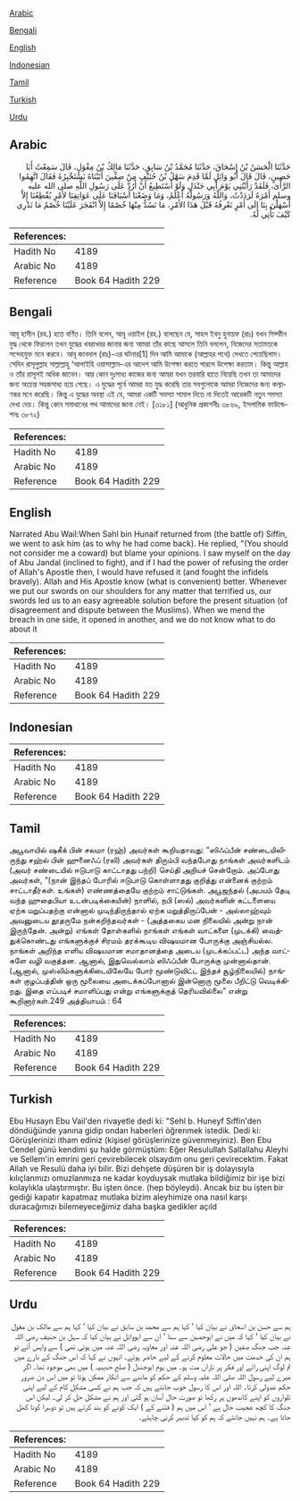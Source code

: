 [Arabic](#arabic)

[Bengali](#bengali)

[English](#english)

[Indonesian](#indonesian)

[Tamil](#tamil)

[Turkish](#turkish)

[Urdu](#urdu)

## Arabic


<div dir="rtl" lang="ar" style={{fontSize:'larger',backgroundColor:'#f8f9fa',padding:20}}>
حَدَّثَنَا الْحَسَنُ بْنُ إِسْحَاقَ، حَدَّثَنَا مُحَمَّدُ بْنُ سَابِقٍ، حَدَّثَنَا مَالِكُ بْنُ مِغْوَلٍ، قَالَ سَمِعْتُ أَبَا حَصِينٍ، قَالَ قَالَ أَبُو وَائِلٍ لَمَّا قَدِمَ سَهْلُ بْنُ حُنَيْفٍ مِنْ صِفِّينَ أَتَيْنَاهُ نَسْتَخْبِرُهُ فَقَالَ اتَّهِمُوا الرَّأْىَ، فَلَقَدْ رَأَيْتُنِي يَوْمَ أَبِي جَنْدَلٍ وَلَوْ أَسْتَطِيعُ أَنْ أَرُدَّ عَلَى رَسُولِ اللَّهِ صلى الله عليه وسلم أَمْرَهُ لَرَدَدْتُ، وَاللَّهُ وَرَسُولُهُ أَعْلَمُ، وَمَا وَضَعْنَا أَسْيَافَنَا عَلَى عَوَاتِقِنَا لأَمْرٍ يُفْظِعُنَا إِلاَّ أَسْهَلْنَ بِنَا إِلَى أَمْرٍ نَعْرِفُهُ قَبْلَ هَذَا الأَمْرِ، مَا نَسُدُّ مِنْهَا خُصْمًا إِلاَّ انْفَجَرَ عَلَيْنَا خُصْمٌ مَا نَدْرِي كَيْفَ نَأْتِي لَهُ‏.‏
</div>
<div style={{backgroundColor:'#f8f9fa',padding:20, marginBottom: 10}}><table> <thead> <tr> <th>References:</th> <th></th> </tr> </thead> <tbody><tr><td>Hadith No</td><td>4189</td></tr><tr><td>Arabic No</td><td>4189</td></tr><tr><td>Reference</td><td>Book 64 Hadith 229</td></tr></tbody></table></div>

## Bengali


<div dir="ltr" lang="bn" style={{fontSize:'larger',backgroundColor:'#f8f9fa',padding:20}}>
আবূ হাসীন (রহ.) হতে বর্ণিত। তিনি বলেন, আবূ ওয়াইল (রহ.) বলেছেন যে, সাহল ইবনু হুনায়ফ (রাঃ) যখন সিফ্ফীন যুদ্ধ থেকে ফিরলেন তখন যুদ্ধের খবরাখবর জানার জন্য আমরা তাঁর কাছে আসলে তিনি বললেন, নিজেদের মতামতকে সন্দেহযুক্ত মনে করবে। আবূ জানদাল (রাঃ)-এর ঘটনার[1] দিন আমি আমাকে (আল্লাহর পথে) দেখতে পেয়েছিলাম। সেদিন রাসূলুল্লাহ সাল্লাল্লাহু ‘আলাইহি ওয়াসাল্লাম-এর আদেশ আমি উপেক্ষা করতে পারলে উপেক্ষা করতাম। কিন্তু আল্লাহ ও তাঁর রাসূলই অধিক জানেন। আর কোন দুঃসাধ্য কাজের জন্য আমরা যখন তরবারি হাতে নিয়েছি তখন তা আমাদের জন্য অত্যন্ত সহজসাধ্য হয়ে গেছে। এ যুদ্ধের পূর্বে আমরা যত যুদ্ধ করেছি তার সবগুলোকে আমরা নিজেদের জন্য কল্যাণকর মনে করেছি। কিন্তু এ যুদ্ধের অবস্থা এই যে, আমরা একটি সমস্যা সামাল দিতে না দিতেই আরেকটি নতুন সমস্যা দেখা দেয়। কিন্তু কোন সমাধানের পথ আমাদের জানা নেই। [৩১৮১] (আধুনিক প্রকাশনীঃ ৩৮৬৯, ইসলামিক ফাউন্ডেশনঃ ৩৮৭২)
</div>
<div style={{backgroundColor:'#f8f9fa',padding:20, marginBottom: 10}}><table> <thead> <tr> <th>References:</th> <th></th> </tr> </thead> <tbody><tr><td>Hadith No</td><td>4189</td></tr><tr><td>Arabic No</td><td>4189</td></tr><tr><td>Reference</td><td>Book 64 Hadith 229</td></tr></tbody></table></div>

## English


<div dir="ltr" lang="en" style={{fontSize:'larger',backgroundColor:'#f8f9fa',padding:20}}>
Narrated Abu Wail:When Sahl bin Hunaif returned from (the battle of) Siffin, we went to ask him (as to why he had come back). He replied, "(You should not consider me a coward) but blame your opinions. I saw myself on the day of Abu Jandal (inclined to fight), and if I had the power of refusing the order of Allah's Apostle then, I would have refused it (and fought the infidels bravely). Allah and His Apostle know (what is convenient) better. Whenever we put our swords on our shoulders for any matter that terrified us, our swords led us to an easy agreeable solution before the present situation (of disagreement and dispute between the Muslims). When we mend the breach in one side, it opened in another, and we do not know what to do about it
</div>
<div style={{backgroundColor:'#f8f9fa',padding:20, marginBottom: 10}}><table> <thead> <tr> <th>References:</th> <th></th> </tr> </thead> <tbody><tr><td>Hadith No</td><td>4189</td></tr><tr><td>Arabic No</td><td>4189</td></tr><tr><td>Reference</td><td>Book 64 Hadith 229</td></tr></tbody></table></div>

## Indonesian


<div dir="ltr" lang="id" style={{fontSize:'larger',backgroundColor:'#f8f9fa',padding:20}}>

</div>
<div style={{backgroundColor:'#f8f9fa',padding:20, marginBottom: 10}}><table> <thead> <tr> <th>References:</th> <th></th> </tr> </thead> <tbody><tr><td>Hadith No</td><td>4189</td></tr><tr><td>Arabic No</td><td>4189</td></tr><tr><td>Reference</td><td>Book 64 Hadith 229</td></tr></tbody></table></div>

## Tamil


<div dir="ltr" lang="ta" style={{fontSize:'larger',backgroundColor:'#f8f9fa',padding:20}}>
அபூவாயில் ஷகீக் பின் சலமா (ரஹ்) அவர்கள் கூறியதாவது: “ஸிஃப்பீன் சண்டையிலிருந்து சஹ்ல் பின் ஹுனைஃப் (ரலி) அவர்கள் திரும்பி வந்தபோது நாங்கள் அவர்களிடம் (அவர் சண்டையில் ஈடுபாடு காட்டாதது பற்றி) செய்தி அறியச் சென்றோம். அப்போது அவர்கள், “(நான் இந்தப் போரில் ஈடுபாடு கொள்ளாதது குறித்து என்னைக் குற்றம் சாட்டாதீர்கள். உங்கள்) எண்ணத்தையே குற்றம் சாட்டுங்கள். அபூஜந்தல் (அபயம் தேடி வந்த ஹுதைபியா உடன்படிக்கையின்) நாளில், நபி (ஸல்) அவர்களின் கட்டளையை ஏற்க மறுப்பதற்கு என்னால் முடிந்திருந்தால் ஏற்க மறுத்திருப்பேன் - அல்லாஹ்வும் அவனுடைய தூதருமே நன்கறிந்தவர்கள் - (அத்தகைய மன நிலையில் அன்று நான் இருந்தேன். அன்று) எங்கள் தோள்களில் நாங்கள் எங்கள் வாட்களை (முடக்கி) வைத்துக்கொண்டது எங்களுக்குச் சிரமம் தரக்கூடிய விஷயமான போருக்கு அஞ்சியல்ல. நாங்கள் அறிந்த எளிய விஷயமான சமாதானத்தை அடைய (முடக்கப்பட்ட) அந்த வாட்களே வழி வகுத்தன. ஆனால், இதுவெல்லாம் ஸிஃப்பீன் போருக்கு முன்னால்தான். (ஆனால், முஸ்லிம்களுக்கிடையிலேயே போர் மூண்டுவிட்ட இந்தச் சூழ்நிலையில்) நாங்கள் குழப்பத்தின் ஒரு மூலையை அடைக்கப்போனால் இன்னொரு மூலை பீறிட்டு வெடிக்கிறது. இதை எப்படிச் சமாளிப்பது என்று எங்களுக்குத் தெரியவில்லை” என்று கூறினார்கள்.249 அத்தியாயம் : 64
</div>
<div style={{backgroundColor:'#f8f9fa',padding:20, marginBottom: 10}}><table> <thead> <tr> <th>References:</th> <th></th> </tr> </thead> <tbody><tr><td>Hadith No</td><td>4189</td></tr><tr><td>Arabic No</td><td>4189</td></tr><tr><td>Reference</td><td>Book 64 Hadith 229</td></tr></tbody></table></div>

## Turkish


<div dir="ltr" lang="tr" style={{fontSize:'larger',backgroundColor:'#f8f9fa',padding:20}}>
Ebu Husayn Ebu Vail'den rivayetle dedi ki: "Sehl b. Huneyf Sıffin'den döndüğünde yanına gidip ondan haberleri öğrenmek istedik. Dedi ki: Görüşlerinizi itham ediniz (kişisel görüşlerinize güvenmeyiniz). Ben Ebu Cendel günü kendimi şu halde görmüştüm: Eğer Resulullah Sallallahu Aleyhi ve Sellem'in emrini geri çevirebilecek olsaydım onu geri çevirecektim. Fakat Allah ve Resulü daha iyi bilir. Bizi dehşete düşüren bir iş dolayısıyla kılıçlanmızı omuzlanmıza ne kadar koyduysak mutlaka bildiğimiz bir işe bizi kolaylıkla ulaştırmıştır. Bu işten önce. (hep böyleydi). Ancak biz bu işten bir gediği kapatır kapatmaz mutlaka bizim aleyhimize ona nasıl karşı duracağımızı bilemeyeceğimiz daha başka gedikler açıld
</div>
<div style={{backgroundColor:'#f8f9fa',padding:20, marginBottom: 10}}><table> <thead> <tr> <th>References:</th> <th></th> </tr> </thead> <tbody><tr><td>Hadith No</td><td>4189</td></tr><tr><td>Arabic No</td><td>4189</td></tr><tr><td>Reference</td><td>Book 64 Hadith 229</td></tr></tbody></table></div>

## Urdu


<div dir="rtl" lang="ur" style={{fontSize:'larger',backgroundColor:'#f8f9fa',padding:20}}>
ہم سے حسن بن اسحاق نے بیان کیا ‘ کہا ہم سے محمد بن سابق نے بیان کیا ‘ کہا ہم سے مالک بن مغول نے بیان کیا ‘ کہا کہ میں نے ابوحصین سے سنا ‘ ان سے ابووائل نے بیان کیا کہ سہل بن حنیف رضی اللہ عنہ جب جنگ صفین ( جو علی رضی اللہ عنہ اور معاویہ رضی اللہ عنہ میں ہوئی تھی ) سے واپس آئے تو ہم ان کی خدمت میں حالات معلوم کرنے کے لیے حاضر ہوئے۔ انہوں نے کہا کہ اس جنگ کے بارے میں تم لوگ اپنی رائے اور فکر پر نازاں مت ہو۔ میں یوم ابوجندل ( صلح حدیبیہ ) میں بھی موجود تھا۔ اگر میرے لیے رسول اللہ صلی اللہ علیہ وسلم کے حکم کو ماننے سے انکار ممکن ہوتا تو میں اس دن ضرور حکم عدولی کرتا۔ اللہ اور اس کا رسول خوب جانتے ہیں کہ جب ہم نے کسی مشکل کام کے لیے اپنی تلواروں کو اپنے کاندھوں پر رکھا تو صورت حال آسان ہو گئی اور ہم نے مشکل حل کر لی۔ لیکن اس جنگ کا کچھ عجیب حال ہے ‘ اس میں ہم ( فتنے کے ) ایک کونے کو بند کرتے ہیں تو دوسرا کونا کھل جاتا ہے۔ ہم نہیں جانتے کہ ہم کو کیا تدبیر کرنی چاہئے۔
</div>
<div style={{backgroundColor:'#f8f9fa',padding:20, marginBottom: 10}}><table> <thead> <tr> <th>References:</th> <th></th> </tr> </thead> <tbody><tr><td>Hadith No</td><td>4189</td></tr><tr><td>Arabic No</td><td>4189</td></tr><tr><td>Reference</td><td>Book 64 Hadith 229</td></tr></tbody></table></div>